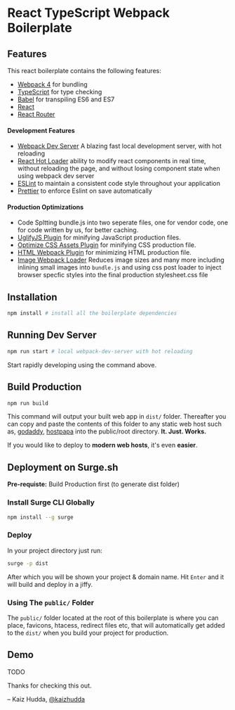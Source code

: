 # React TypeScript Webpack Boilerplate

## Features

This react boilerplate contains the following features:

- [Webpack 4](http://webpack.github.io) for bundling
- [TypeScript](https://www.typescriptlang.org/) for type checking
- [Babel](http://babeljs.io) for transpiling ES6 and ES7
- [React](https://github.com/facebook/react)
- [React Router](https://github.com/rackt/react-router)
  <!-- * [Redux](https://github.com/rackt/redux) for global state management
- [Redux Thunk Middleware](https://github.com/reduxjs/redux-thunk) -->
- [SCSS](https://sass-lang.com/), and CSS3 support
  - [Jest/Enzyme](https://jestjs.io/) for adding unit tests & snapshot tests to the project
    <!-- * [React-Helmet](https://github.com/nfl/react-helmet) to make your application SEO ready. -->

#### Development Features

- [Webpack Dev Server](https://webpack.js.org/configuration/dev-server/) A blazing fast local development server, with hot reloading
- [React Hot Loader](https://github.com/gaearon/react-hot-loader) ability to modify react components in real time, without reloading the page, and without losing component state when using webpack dev server
  <!-- * [Redux Dev Tools](https://github.com/gaearon/redux-devtools) to easily navigate your redux store tree and see actions and their effects, live. -->
- [ESLint](http://eslint.org) to maintain a consistent code style throughout your application
- [Prettier](http://eslint.org) to enforce Eslint on save automatically

#### Production Optimizations

- Code Spltting bundle.js into two seperate files, one for vendor code, one for code written by us, for better caching.
- [UglifyJS Plugin](https://github.com/webpack-contrib/uglifyjs-webpack-plugin) for minifying JavaScript production files.
- [Optimize CSS Assets Plugin](https://github.com/NMFR/optimize-css-assets-webpack-plugin) for minifying CSS production file.
- [HTML Webpack Plugin](https://github.com/jantimon/html-webpack-plugin) for minimizing HTML production file.
- [Image Webpack Loader](https://github.com/jantimon/html-webpack-plugin) Reduces image sizes
  and many more including inlining small images into `bundle.js`
  and using css post loader to inject browser specfic styles into the final production stylesheet.css file

## Installation

```bash
npm install # install all the boilerplate dependencies
```

## Running Dev Server

```bash
npm run start # local webpack-dev-server with hot reloading
```

Start rapidly developing using the command above.

## Build Production

```bash
npm run build
```

This command will output your built web app in `dist/` folder. Thereafter you can copy and paste the contents of this folder to any static web host such as, [godaddy](https://godaddy.com), [hostpapa](https://hostpapa.com) into the public/root directory.
**It. Just. Works.**

If you would like to deploy to **modern web hosts**, it's even **easier**.

## Deployment on Surge.sh

**Pre-requiste:** Build Production first (to generate dist folder)

### Install Surge CLI Globally

```bash
npm install --g surge
```

### Deploy

In your project directory just run:

```bash
surge -p dist
```

After which you will be shown your project & domain name.
Hit `Enter` and it will build and deploy in a jiffy.

<!-- ### Using Redux DevTools -->

<!-- [Redux Devtools](https://github.com/gaearon/redux-devtools) are enabled by default in development.

If you have the [Redux DevTools chrome extension](https://chrome.google.com/webstore/detail/redux-devtools/lmhkpmbekcpmknklioeibfkpmmfibljd) installed it will automatically detect and you can start using it straight away. -->

<!-- DevTools are not enabled during production. -->

### Using The `public/` Folder

The `public/` folder located at the root of this boilerplate is where you can place, favicons, htacess, redirect files etc, that will automatically get added to the `dist/` when you build your project for production.

## Demo

TODO

<!-- A demonstration of this app can be seen [running on surge](http://boilerplate-redux.surge.sh) -->

Thanks for checking this out.

– Kaiz Hudda, [@kaizhudda](https://twitter.com/kaizhudda)
